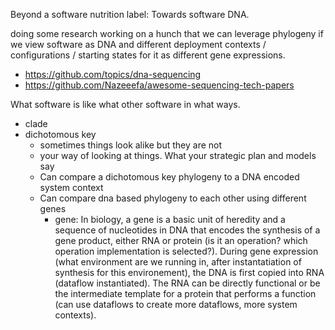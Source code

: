 Beyond a software nutrition label: Towards software DNA.

doing some research working on a hunch that we can leverage phylogeny if we view software as DNA and different deployment contexts / configurations / starting states for it as different gene expressions.

- https://github.com/topics/dna-sequencing
- https://github.com/Nazeeefa/awesome-sequencing-tech-papers

What software is like what other software in what ways.

- clade
- dichotomous key
  - sometimes things look alike but they are not
  - your way of looking at things. What your strategic plan and models say
  - Can compare a dichotomous key phylogeny to a DNA encoded system context
  - Can compare dna based phylogeny to each other using different genes
    - gene: In biology, a gene is a basic unit of heredity and a sequence of nucleotides in DNA that encodes the synthesis of a gene product, either RNA or protein (is it an operation? which operation implementation is selected?). During gene expression (what environment are we running in, after instantatiation of synthesis for this environement), the DNA is first copied into RNA (dataflow instantiated). The RNA can be directly functional or be the intermediate template for a protein that performs a function (can use dataflows to create more dataflows, more system contexts).